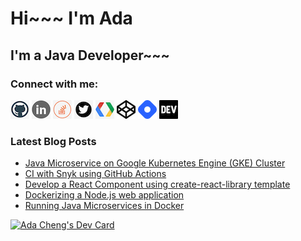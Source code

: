 # Hi~~~ I'm Ada

## I'm a Java Developer~~~

### Connect with me:
[![GitHub](images/github.png)](https://github.com/adafycheng)
[![LinkedIn](images/linkedin.png)](https://linkedin.com/in/adafycheng)
[![Stackoverflow](images/stackoverflow.png)](https://stackoverflow.com/story/adafychen)
[![Twitter](images/twitter.png)](https://twitter.com/adafycheng)
[![Google Developer](images/gdev.png)](https://g.dev/adafycheng)
[![CodePen](images/codepen.png)](https://codepen.io/adafycheng)
[![HashNode](images/hashnode.png)](https://hashnode.com/@adafycheng)
[![dev.to](images/dev-black.png)](https://dev.to/adafycheng)


### Latest Blog Posts
<!-- BLOG-POST-LIST:START -->
- [Java Microservice on Google Kubernetes Engine &lpar;GKE&rpar; Cluster](https://dev.to/adafycheng/java-microservice-in-google-could-2nbf)
- [CI with Snyk using GitHub Actions](https://dev.to/adafycheng/ci-with-snyk-using-github-actions-5f51)
- [Develop a React Component using create-react-library template](https://dev.to/adafycheng/develop-a-react-component-using-create-react-library-template-2cib)
- [Dockerizing a Node.js web application](https://dev.to/adafycheng/dockerizing-a-nodejs-web-application-2hha)
- [Running Java Microservices in Docker](https://dev.to/adafycheng/running-microservices-in-docker-1edm)
<!-- BLOG-POST-LIST:END -->


<a href="https://app.daily.dev/adafycheng"><img src="https://api.daily.dev/devcards/07dbaffb99824d8aa855bd31df8207f2.png?r=btq" width="400" alt="Ada Cheng's Dev Card"/></a>
